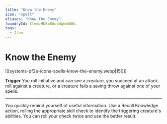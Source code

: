 ```yaml
---
title: "Know the Enemy"
icon: "spell"
aliases: "Know the Enemy"
foundryId: Item.HUBi8dosWqkmWU6L
tags:
  - Item
---
```


# Know the Enemy
![[systems-pf2e-icons-spells-know-the-enemy.webp|150]]

**Trigger** You roll initiative and can see a creature, you succeed at an attack roll against a creature, or a creature fails a saving throw against one of your spells.

* * *

You quickly remind yourself of useful information. Use a Recall Knowledge action, rolling the appropriate skill check to identify the triggering creature's abilities. You can roll your check twice and use the better result.
